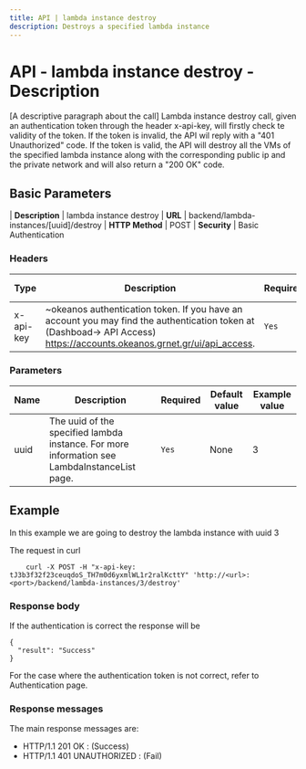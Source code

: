 ```yaml
---
title: API | lambda instance destroy
description: Destroys a specified lambda instance
---
```


# API - lambda instance destroy - Description

[A descriptive paragraph about the call]
Lambda instance destroy call, given an authentication token through the header x-api-key,
will firstly check te validity of the token. If the token is invalid, the API wil reply with
a "401 Unauthorized" code. If the token is valid, the API will destroy all the VMs of the
specified lambda instance along with the corresponding public ip and the private network and
will also return a "200 OK" code.

## Basic Parameters

| **Description** | lambda instance destroy
| **URL**         | backend/lambda-instances/[uuid]/destroy
| **HTTP Method** | POST
| **Security**    | Basic Authentication


### Headers

Type | Description | Required | Default value | Example value |
------|-------------|----------|---------------|---------------|
x-api-key | ~okeanos authentication token. If you have an account you may find the authentication token at (Dashboad-> API Access) https://accounts.okeanos.grnet.gr/ui/api_access. | `Yes` | None | tJ3b3f32f23ceuqdoS_TH7m0d6yxmlWL1r2ralKcttY


### Parameters

Name | Description | Required | Default value | Example value |
------|-------------|----------|---------------|---------------|
uuid  | The uuid of the specified lambda instance. For more information see LambdaInstanceList page. |`Yes` |None| 3


## Example

In this example we are going to destroy the lambda instance with uuid 3

The request in curl

```
    curl -X POST -H "x-api-key: tJ3b3f32f23ceuqdoS_TH7m0d6yxmlWL1r2ralKcttY" 'http://<url>:<port>/backend/lambda-instances/3/destroy'
```


### Response body

If the authentication is correct the response will be

```
{
  "result": "Success"
}
```

For the case where the authentication token is not correct, refer to Authentication page.

### Response messages

The main response messages are:

- HTTP/1.1 201 OK : (Success)
- HTTP/1.1 401 UNAUTHORIZED : (Fail)
